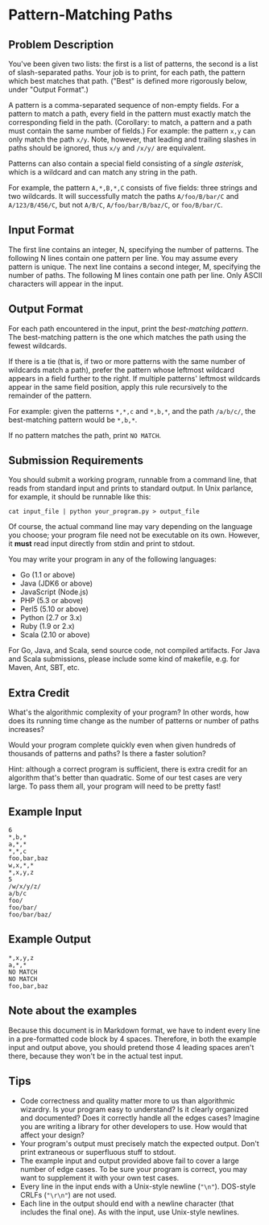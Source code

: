 Pattern-Matching Paths
======================

Problem Description
-------------------

You've been given two lists: the first is a list of patterns, the second
is a list of slash-separated paths. Your job is to print, for each path,
the pattern which best matches that path. ("Best" is defined more
rigorously below, under "Output Format".)

A pattern is a comma-separated sequence of non-empty fields. For a
pattern to match a path, every field in the pattern must exactly match
the corresponding field in the path. (Corollary: to match, a pattern and
a path must contain the same number of fields.) For example: the pattern
`x,y` can only match the path `x/y`. Note, however, that leading and
trailing slashes in paths should be ignored, thus `x/y` and `/x/y/` are
equivalent.

Patterns can also contain a special field consisting of a *single
asterisk*, which is a wildcard and can match any string in the path.

For example, the pattern `A,*,B,*,C` consists of five fields: three
strings and two wildcards. It will successfully match the paths
`A/foo/B/bar/C` and `A/123/B/456/C`, but not `A/B/C`,
`A/foo/bar/B/baz/C`, or `foo/B/bar/C`.


Input Format
------------

The first line contains an integer, N, specifying the number of
patterns. The following N lines contain one pattern per line. You may
assume every pattern is unique. The next line contains a second integer,
M, specifying the number of paths. The following M lines contain one
path per line. Only ASCII characters will appear in the input.

Output Format
-------------

For each path encountered in the input, print the *best-matching
pattern*. The best-matching pattern is the one which matches the path
using the fewest wildcards.

If there is a tie (that is, if two or more patterns with the same number
of wildcards match a path), prefer the pattern whose leftmost wildcard
appears in a field further to the right. If multiple patterns' leftmost
wildcards appear in the same field position, apply this rule recursively
to the remainder of the pattern.

For example: given the patterns `*,*,c` and `*,b,*`, and the path
`/a/b/c/`, the best-matching pattern would be `*,b,*`.

If no pattern matches the path, print `NO MATCH`.

Submission Requirements
-----------------------

You should submit a working program, runnable from a command line, that
reads from standard input and prints to standard output. In Unix
parlance, for example, it should be runnable like this:

    cat input_file | python your_program.py > output_file

Of course, the actual command line may vary depending on the language
you choose; your program file need not be executable on its own.
However, it **must** read input directly from stdin and print to stdout.

You may write your program in any of the following languages:

* Go (1.1 or above)
* Java (JDK6 or above)
* JavaScript (Node.js)
* PHP (5.3 or above)
* Perl5 (5.10 or above)
* Python (2.7 or 3.x)
* Ruby (1.9 or 2.x)
* Scala (2.10 or above)

For Go, Java, and Scala, send source code, not compiled artifacts. For
Java and Scala submissions, please include some kind of makefile, e.g.
for Maven, Ant, SBT, etc.

Extra Credit
------------

What's the algorithmic complexity of your program? In other words, how
does its running time change as the number of patterns or number of
paths increases?

Would your program complete quickly even when given hundreds of
thousands of patterns and paths? Is there a faster solution?

Hint: although a correct program is sufficient, there is extra credit
for an algorithm that's better than quadratic. Some of our test cases
are very large. To pass them all, your program will need to be pretty
fast!

Example Input
-------------

    6
    *,b,*
    a,*,*
    *,*,c
    foo,bar,baz
    w,x,*,*
    *,x,y,z
    5
    /w/x/y/z/
    a/b/c
    foo/
    foo/bar/
    foo/bar/baz/

Example Output
--------------

    *,x,y,z
    a,*,*
    NO MATCH
    NO MATCH
    foo,bar,baz

Note about the examples
-----------------------

Because this document is in Markdown format, we have to indent every
line in a pre-formatted code block by 4 spaces. Therefore, in both the
example input and output above, you should pretend those 4 leading
spaces aren't there, because they won't be in the actual test input.

Tips
----

* Code correctness and quality matter more to us than algorithmic
  wizardry. Is your program easy to understand? Is it clearly organized
  and documented? Does it correctly handle all the edges cases? Imagine
  you are writing a library for other developers to use. How would that
  affect your design?
* Your program's output must precisely match the expected output. Don't
  print extraneous or superfluous stuff to stdout.
* The example input and output provided above fail to cover a large
  number of edge cases. To be sure your program is correct, you may want
  to supplement it with your own test cases.
* Every line in the input ends with a Unix-style newline (`"\n"`).
  DOS-style CRLFs (`"\r\n"`) are not used.
* Each line in the output should end with a newline character (that
  includes the final one). As with the input, use Unix-style newlines.
